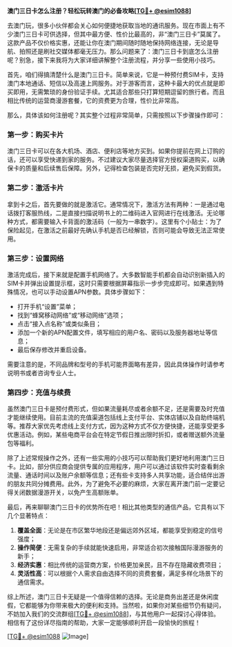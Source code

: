 **澳门三日卡怎么注册？轻松玩转澳门的必备攻略[[TG💪+ @esim1088](https://t.me/s/esim1088)]**

去澳门玩，很多小伙伴都会关心如何便捷地获取当地的通讯服务。现在市面上有不少澳门三日卡可供选择，但其中最方便、性价比最高的，非“澳门三日卡”莫属了。这款产品不仅价格实惠，还能让你在澳门期间随时随地保持网络连接，无论是导航、拍照还是刷社交媒体都毫无压力。那么问题来了：澳门三日卡到底怎么注册呢？别急，接下来我将为大家详细讲解整个注册流程，并分享一些使用小技巧。

首先，咱们得搞清楚什么是澳门三日卡。简单来说，它是一种预付费SIM卡，支持澳门本地通话、短信以及高速上网服务。对于游客而言，这种卡最大的优点就是即买即用，无需繁琐的身份验证手续。尤其适合那些只打算短期逗留的旅行者。而且相比传统的运营商漫游套餐，它的资费更为合理，性价比非常高。

那么，具体该如何注册呢？其实整个过程非常简单，只需按照以下步骤操作即可：

### **第一步：购买卡片**
澳门三日卡可以在各大机场、酒店、便利店等地方买到。如果你提前在网上订购的话，还可以享受快递到家的服务。不过建议大家尽量选择官方授权渠道购买，以确保卡的质量和后续售后保障。另外，记得检查包装是否完好无损，避免买到假货。

### **第二步：激活卡片**
拿到卡之后，首先要做的就是激活它。通常情况下，激活方法有两种：一是通过电话拨打客服热线，二是直接扫描说明书上的二维码进入官网进行在线激活。无论哪种方式，都需要输入卡背面的激活码（一般为一串数字）。这里有个小贴士：为了保险起见，在激活之前最好先确认手机是否已经解锁，否则可能会导致无法正常使用。

### **第三步：设置网络**
激活完成后，接下来就是配置手机网络了。大多数智能手机都会自动识别新插入的SIM卡并弹出设置提示框，这时只需要根据屏幕指示一步步完成即可。如果遇到特殊情况，也可以手动设置APN参数。具体步骤如下：
- 打开手机“设置”菜单；
- 找到“蜂窝移动网络”或“移动网络”选项；
- 点击“接入点名称”或类似条目；
- 添加一个新的APN配置文件，填写相应的用户名、密码以及服务器地址等信息；
- 最后保存修改并重启设备。

需要注意的是，不同品牌和型号的手机可能界面略有差异，因此具体操作时请参考说明书或者咨询专业人士。

### **第四步：充值与续费**
虽然澳门三日卡是预付费形式，但如果流量耗尽或者余额不足，还是需要及时充值才能继续使用。目前主流的充值渠道包括线上支付平台、实体店铺以及自助终端机等。推荐大家优先考虑线上支付方式，因为这种方式不仅方便快捷，还能享受更多优惠活动。例如，某些电商平台会在特定节假日推出限时折扣，或者赠送额外流量包等福利。

除了上述常规操作之外，还有一些实用的小技巧可以帮助我们更好地利用澳门三日卡。比如，部分供应商会提供专属的应用程序，用户可以通过该软件实时查看剩余流量、通话时间以及账户余额等信息；还有些卡支持多人共享功能，适合结伴出游的朋友共同分摊费用。此外，为了避免不必要的麻烦，大家在离开澳门前一定要记得关闭数据漫游开关，以免产生高额账单。

最后，再来聊聊澳门三日卡的优势所在吧！相比其他类型的通信产品，它具有以下几个显著特点：
1. **覆盖全面**：无论是在市区繁华地段还是偏远郊外区域，都能享受到稳定的信号强度；
2. **操作简便**：无需复杂的手续就能快速启用，非常适合初次接触国际漫游服务的新手；
3. **经济实惠**：相比传统的运营商方案，价格更加亲民，且不存在隐藏收费项目；
4. **灵活性高**：可以根据个人需求自由选择不同的资费套餐，满足多样化场景下的通信需求。

综上所述，澳门三日卡无疑是一个值得信赖的选择。无论是商务出差还是休闲度假，它都能够为你带来极大的便利和支持。当然啦，如果你对某些细节仍有疑问，不妨加入我们的交流群组[[TG💪+ @esim1088](https://t.me/s/esim1088)]，与其他用户一起探讨心得体验。相信有了这份详尽指南的帮助，大家一定能够顺利开启一段愉快的旅程！

[[TG💪+ @esim1088](https://t.me/s/esim1088) ![Image](https://i.postimg.cc/4NQfJmqS/Snipaste-2025-05-13-00-14-12.png)]